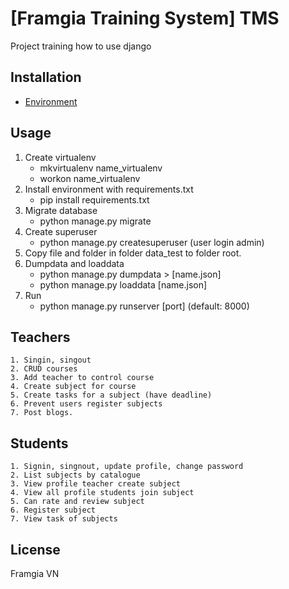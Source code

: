 # [Framgia Training System] TMS

Project training how to use django

## Installation

* [Environment](http://askubuntu.com/questions/244641/how-to-set-up-and-use-a-virtual-python-environment-in-ubuntu)

## Usage

1. Create virtualenv
    * mkvirtualenv name_virtualenv
    * workon name_virtualenv
2. Install environment with requirements.txt
    * pip install requirements.txt
3. Migrate database
    * python manage.py migrate
4. Create superuser
    * python manage.py createsuperuser (user login admin)
5. Copy file and folder in folder data_test to folder root.
6. Dumpdata and loaddata
    * python manage.py dumpdata > [name.json]
    * python manage.py loaddata [name.json]
7. Run
    * python manage.py runserver [port] (default: 8000)

## Teachers
    1. Singin, singout
    2. CRUD courses
    3. Add teacher to control course
    4. Create subject for course
    5. Create tasks for a subject (have deadline)
    6. Prevent users register subjects
    7. Post blogs.

## Students
    1. Signin, singnout, update profile, change password
    2. List subjects by catalogue
    3. View profile teacher create subject
    4. View all profile students join subject
    5. Can rate and review subject
    6. Register subject
    7. View task of subjects

## License

Framgia VN